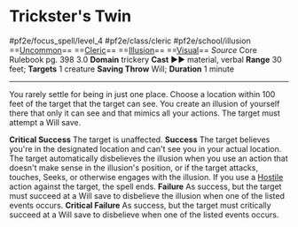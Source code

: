 # Trickster's Twin
#pf2e/focus_spell/level_4 #pf2e/class/cleric #pf2e/school/illusion 
==[Uncommon](../../../rules/traits/uncommon.md)== ==[Cleric](../../../rules/traits/cleric.md)== ==[Illusion](../../../rules/traits/illusion.md)== ==[Visual](../../../rules/traits/visual.md)==
*Source* Core Rulebook pg. 398 3.0
**Domain** trickery
**Cast** ►► material, verbal
**Range** 30 feet; **Targets** 1 creature
**Saving Throw** Will; **Duration** 1 minute

---
You rarely settle for being in just one place. Choose a location within 100 feet of the target that the target can see. You create an illusion of yourself there that only it can see and that mimics all your actions. The target must attempt a Will save.

**Critical Success** The target is unaffected.
**Success** The target believes you're in the designated location and can't see you in your actual location. The target automatically disbelieves the illusion when you use an action that doesn't make sense in the illusion's position, or if the target attacks, touches, Seeks, or otherwise engages with the illusion. If you use a [Hostile](../../../Conditions/Hostile.md) action against the target, the spell ends.
**Failure** As success, but the target must succeed at a Will save to disbelieve the illusion when one of the listed events occurs.
**Critical Failure** As success, but the target must critically succeed at a Will save to disbelieve when one of the listed events occurs.